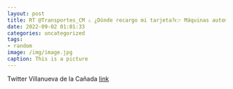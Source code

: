 ```yaml
---
layout: post
title: RT @Transportes_CM ⚠ ¿Dónde recargo mi tarjeta?👉 Máquinas automáticas instaladas en las estaciones.🚌 Puntos de información d...
date: 2022-09-02 01:01:33
categories: uncategorized
tags:
- random
image: /img/image.jpg
caption: This is a picture
---
```

Twitter Villanueva de la Cañada [link](https://twitter.com/AytoVDLCanada/status/1565303960889589763)
